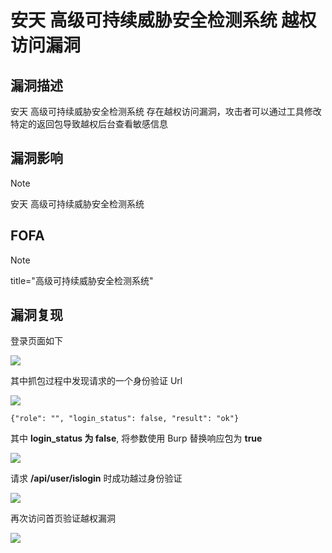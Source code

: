 # 安天 高级可持续威胁安全检测系统 越权访问漏洞

## 漏洞描述

安天 高级可持续威胁安全检测系统 存在越权访问漏洞，攻击者可以通过工具修改特定的返回包导致越权后台查看敏感信息

## 漏洞影响

> [!NOTE]
>
> 安天 高级可持续威胁安全检测系统

## FOFA

> [!NOTE]
>
> title="高级可持续威胁安全检测系统"

## 漏洞复现

登录页面如下

![](http://wikioss.peiqi.tech/vuln/at-1.png?x-oss-process=image/auto-orient,1/quality,q_90/watermark,image_c2h1aXlpbi9zdWkucG5nP3gtb3NzLXByb2Nlc3M9aW1hZ2UvcmVzaXplLFBfMTQvYnJpZ2h0LC0zOS9jb250cmFzdCwtNjQ,g_se,t_17,x_1,y_10)

其中抓包过程中发现请求的一个身份验证 Url

![](http://wikioss.peiqi.tech/vuln/at-2.png?x-oss-process=image/auto-orient,1/quality,q_90/watermark,image_c2h1aXlpbi9zdWkucG5nP3gtb3NzLXByb2Nlc3M9aW1hZ2UvcmVzaXplLFBfMTQvYnJpZ2h0LC0zOS9jb250cmFzdCwtNjQ,g_se,t_17,x_1,y_10)

```
{"role": "", "login_status": false, "result": "ok"}
```

其中 **login_status 为 false**, 将参数使用 Burp 替换响应包为 **true**

![](http://wikioss.peiqi.tech/vuln/at-3.png?x-oss-process=image/auto-orient,1/quality,q_90/watermark,image_c2h1aXlpbi9zdWkucG5nP3gtb3NzLXByb2Nlc3M9aW1hZ2UvcmVzaXplLFBfMTQvYnJpZ2h0LC0zOS9jb250cmFzdCwtNjQ,g_se,t_17,x_1,y_10)

请求 **/api/user/islogin** 时成功越过身份验证

![](http://wikioss.peiqi.tech/vuln/at-4.png?x-oss-process=image/auto-orient,1/quality,q_90/watermark,image_c2h1aXlpbi9zdWkucG5nP3gtb3NzLXByb2Nlc3M9aW1hZ2UvcmVzaXplLFBfMTQvYnJpZ2h0LC0zOS9jb250cmFzdCwtNjQ,g_se,t_17,x_1,y_10)

再次访问首页验证越权漏洞

![](http://wikioss.peiqi.tech/vuln/at-5.png?x-oss-process=image/auto-orient,1/quality,q_90/watermark,image_c2h1aXlpbi9zdWkucG5nP3gtb3NzLXByb2Nlc3M9aW1hZ2UvcmVzaXplLFBfMTQvYnJpZ2h0LC0zOS9jb250cmFzdCwtNjQ,g_se,t_17,x_1,y_10)

